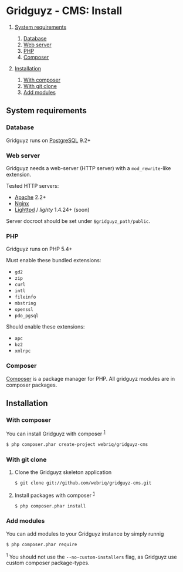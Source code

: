 Gridguyz - CMS: Install
=======================

1. [System requirements](#system-requirements)

   1. [Database](#database)
   2. [Web server](#web-server)
   3. [PHP](#php)
   4. [Composer](#composer)

2. [Installation](#installation)

   1. [With composer](#with-composer)
   2. [With git clone](#with-git-clone)
   3. [Add modules](#add-modules)

System requirements
-------------------

### Database

Gridguyz runs on [PostgreSQL](http://www.postgresql.org/download/) 9.2+

### Web server

Gridguyz needs a web-server (HTTP server) with a `mod_rewrite`-like extension.

Tested HTTP servers:
* [Apache](http://httpd.apache.org/download.cgi) 2.2+
* [Nginx](http://nginx.org/en/download.html)
* [Lighttpd](http://www.lighttpd.net/download/) / *lighty* 1.4.24+ (soon)

Server docroot should be set under `$gridguyz_path/public`.

### PHP

Gridguyz runs on PHP 5.4+

Must enable these bundled extensions:
* `gd2`
* `zip`
* `curl`
* `intl`
* `fileinfo`
* `mbstring`
* `openssl`
* `pdo_pgsql`

Should enable these extensions:
* `apc`
* `bz2`
* `xmlrpc`

### Composer

[Composer](http://getcomposer.org/download/) is a package manager for PHP.
All gridguyz modules are in composer packages.

Installation
------------

### With composer

You can install Gridguyz with composer <sup>[1](#--no-custom-installers)</sup>

```sh
$ php composer.phar create-project webriq/gridguyz-cms
```

### With git clone

1.  Clone the Gridguyz skeleton application

    ```sh
    $ git clone git://github.com/webriq/gridguyz-cms.git
    ```

2.  Install packages with composer <sup>[1](#--no-custom-installers)</sup>

    ```sh
    $ php composer.phar install
    ```

### Add modules

You can add modules to your Gridguyz instance by simply runnig

```sh
$ php composer.phar require
```

<a name="--no-custom-installers"></a><sup id="--no-custom-installers">1</sup>
You should not use the `--no-custom-installers` flag,
as Gridguyz use custom composer package-types.
